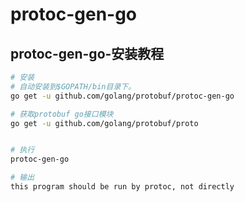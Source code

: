 # protoc-gen-go



## protoc-gen-go-安装教程

```bash
# 安装
# 自动安装到$GOPATH/bin目录下。
go get -u github.com/golang/protobuf/protoc-gen-go

# 获取protobuf go接口模块
go get -u github.com/golang/protobuf/proto


# 执行
protoc-gen-go

# 输出
this program should be run by protoc, not directly
```